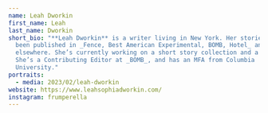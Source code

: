 ```yaml
---
name: Leah Dworkin
first_name: Leah
last_name: Dworkin
short_bio: "**Leah Dworkin** is a writer living in New York. Her stories have
  been published in _Fence, Best American Experimental, BOMB, Hotel_ and
  elsewhere. She’s currently working on a short story collection and a novel.
  She’s a Contributing Editor at _BOMB_, and has an MFA from Columbia
  University."
portraits:
  - media: 2023/02/leah-dworkin
website: https://www.leahsophiadworkin.com/
instagram: frumperella
---
```

